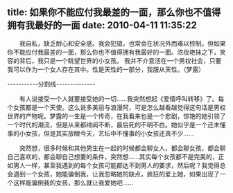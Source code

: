 title: 如果你不能应付我最差的一面，那么你也不值得拥有我最好的一面
date: 2010-04-11 11:35:22
---

 　　我自私，缺乏耐心和安全感。我会犯错，也常会在状况外而难以控制。但如果你不能应付我最差的一面，那么你也不值得拥有我最好的一面。浓妆艳抹之下，笑容的背后，我只是一个眺望世界的小女孩。 我并不介意活在一个男权社会，只要我可以作为一个女人存在其中。性是天性的一部分，我服从天性。（梦露）

-----------分割线--------------

 　　有人说接受一个人就要接受她的一切……我突然想起《爱情呼叫转移》了。每个女孩都是一个天使。这么说多美丽与浪漫阿，可是怎么越看越觉得这句话是男权世界的产物呢。梦露的一生是一个传奇，在我看来也是一个悲剧，惊艳的她引领了一个时代的潮流，但是从来都绯闻不断，最后死的不明不白。她似乎是一个还未懂事的小女孩，但是其实放眼今天，艺坛中不懂事的小女孩还真不少……

 　　突然想，很多时候和其他男生在一起的时候都会聊女人，都会聊女孩，都会聊自己喜欢的，都会聊自己想要的条件，突然想……其实每个女孩都不是完美的，正如男人一样，甚至我遇到的每个女孩可能都达不到男人的要求，然后呢？我觉得总会遇到一个女孩，她能骗倒我，让我忽略她的缺点，疯狂的爱上她，如果出现了一个这样能骗倒我的女孩，那么就让我爱她吧……